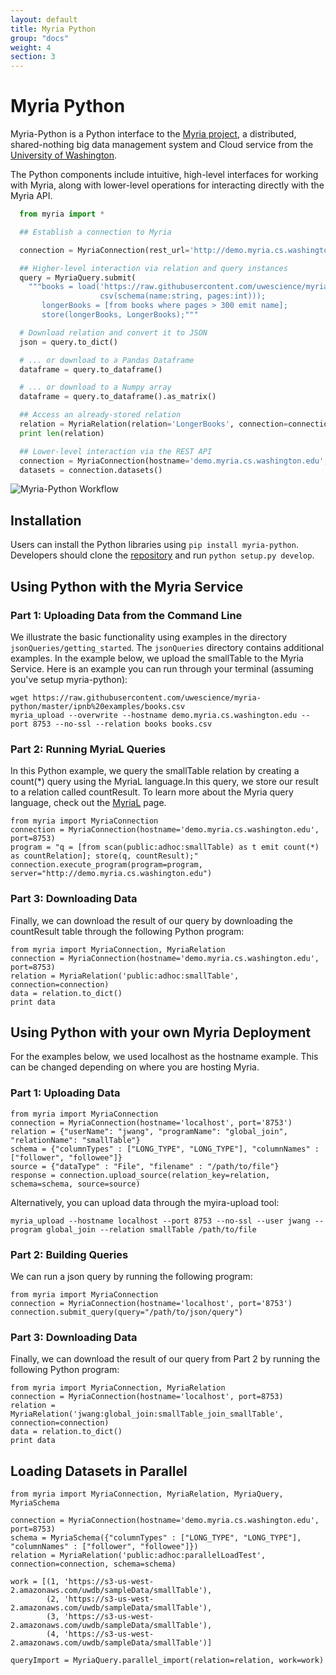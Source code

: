 ```yaml
---
layout: default
title: Myria Python
group: "docs"
weight: 4
section: 3
---
```


# Myria Python

Myria-Python is a Python interface to the [Myria project](http://myria.cs.washington.edu), a distributed, shared-nothing big data management system and Cloud service from the [University of Washington](http://www.cs.washington.edu).

The Python components include intuitive, high-level interfaces for working with Myria, along with lower-level operations for interacting directly with the Myria API.

```python
  from myria import *

  ## Establish a connection to Myria

  connection = MyriaConnection(rest_url='http://demo.myria.cs.washington.edu')

  ## Higher-level interaction via relation and query instances
  query = MyriaQuery.submit(
    """books = load('https://raw.githubusercontent.com/uwescience/myria-python/master/ipnb%20examples/books.csv',
                    csv(schema(name:string, pages:int)));
       longerBooks = [from books where pages > 300 emit name];
       store(longerBooks, LongerBooks);"""

  # Download relation and convert it to JSON
  json = query.to_dict()

  # ... or download to a Pandas Dataframe
  dataframe = query.to_dataframe()

  # ... or download to a Numpy array
  dataframe = query.to_dataframe().as_matrix()

  ## Access an already-stored relation
  relation = MyriaRelation(relation='LongerBooks', connection=connection)
  print len(relation)

  ## Lower-level interaction via the REST API
  connection = MyriaConnection(hostname='demo.myria.cs.washington.edu', port=8753)
  datasets = connection.datasets()
```

![Myria-Python Workflow](https://raw.githubusercontent.com/uwescience/myria-python/master/ipnb%20examples/overview.png "Myria-Python Workflow")

## Installation

Users can install the Python libraries using `pip install myria-python`. Developers should clone the [repository](https://github.com/uwescience/myria-python) and run `python setup.py develop`.

## Using Python with the Myria Service

### Part 1: Uploading Data from the Command Line

We illustrate the basic functionality using examples in the directory
`jsonQueries/getting_started`. The  `jsonQueries` directory contains additional examples. In the example below, we upload the smallTable to the Myria Service. Here is an example you can run through your terminal (assuming you've setup myria-python):

```
wget https://raw.githubusercontent.com/uwescience/myria-python/master/ipnb%20examples/books.csv
myria_upload --overwrite --hostname demo.myria.cs.washington.edu --port 8753 --no-ssl --relation books books.csv
```

### Part 2: Running MyriaL Queries
In this Python example, we query the smallTable relation by creating a count(*) query using the MyriaL language.In this query, we store our result to a relation called countResult. To learn more about the Myria query language, check out the [MyriaL](http://myria.cs.washington.edu/docs/myrial.html) page.

```
from myria import MyriaConnection
connection = MyriaConnection(hostname='demo.myria.cs.washington.edu', port=8753)
program = "q = [from scan(public:adhoc:smallTable) as t emit count(*) as countRelation]; store(q, countResult);"
connection.execute_program(program=program, server="http://demo.myria.cs.washington.edu")
```

### Part 3: Downloading Data
Finally, we can download the result of our query by downloading the countResult table through the following Python program:

```
from myria import MyriaConnection, MyriaRelation
connection = MyriaConnection(hostname='demo.myria.cs.washington.edu', port=8753)
relation = MyriaRelation('public:adhoc:smallTable', connection=connection)
data = relation.to_dict()
print data
```

## Using Python with your own Myria Deployment
For the examples below, we used localhost as the hostname example. This can be changed depending on where you are hosting Myria.

### Part 1: Uploading Data
```
from myria import MyriaConnection
connection = MyriaConnection(hostname='localhost', port='8753')
relation = {"userName": "jwang", "programName": "global_join", "relationName": "smallTable"}
schema = {"columnTypes" : ["LONG_TYPE", "LONG_TYPE"], "columnNames" : ["follower", "followee"]}
source = {"dataType" : "File", "filename" : "/path/to/file"}
response = connection.upload_source(relation_key=relation, schema=schema, source=source)
```

Alternatively, you can upload data through the myira-upload tool:

```
myria_upload --hostname localhost --port 8753 --no-ssl --user jwang --program global_join --relation smallTable /path/to/file
```

### Part 2: Building Queries
We can run a json query by running the following program:

```
from myria import MyriaConnection
connection = MyriaConnection(hostname='localhost', port='8753')
connection.submit_query(query="/path/to/json/query")
```

### Part 3: Downloading Data
Finally, we can download the result of our query from Part 2 by running the following Python program:

```
from myria import MyriaConnection, MyriaRelation
connection = MyriaConnection(hostname='localhost', port=8753)
relation = MyriaRelation('jwang:global_join:smallTable_join_smallTable', connection=connection)
data = relation.to_dict()
print data
```

## Loading Datasets in Parallel
```
from myria import MyriaConnection, MyriaRelation, MyriaQuery, MyriaSchema

connection = MyriaConnection(hostname='demo.myria.cs.washington.edu', port=8753)
schema = MyriaSchema({"columnTypes" : ["LONG_TYPE", "LONG_TYPE"], "columnNames" : ["follower", "followee"]})
relation = MyriaRelation('public:adhoc:parallelLoadTest', connection=connection, schema=schema)

work = [(1, 'https://s3-us-west-2.amazonaws.com/uwdb/sampleData/smallTable'),
        (2, 'https://s3-us-west-2.amazonaws.com/uwdb/sampleData/smallTable'),
        (3, 'https://s3-us-west-2.amazonaws.com/uwdb/sampleData/smallTable'),
        (4, 'https://s3-us-west-2.amazonaws.com/uwdb/sampleData/smallTable')]

queryImport = MyriaQuery.parallel_import(relation=relation, work=work)
```
